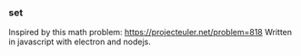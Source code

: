 ### set
Inspired by this math problem: https://projecteuler.net/problem=818
Written in javascript with electron and nodejs.

